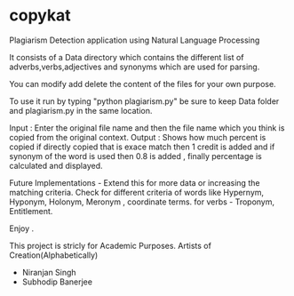 copykat
=======

Plagiarism Detection application using Natural Language Processing

It consists of a Data directory which contains the different list of adverbs,verbs,adjectives and synonyms which are 
used for parsing.

You can modify add delete the content of the files for your own purpose.

To use it run by typing "python plagiarism.py" be sure to keep Data folder and plagiarism.py in the same location.

Input : Enter the original file name and then the file name which you think is copied from the original context.
Output : Shows how much percent is copied if directly copied that is exace match then 1 credit is added and if synonym
         of the word is used then 0.8 is added , finally percentage is calculated and displayed.
         
Future Implementations - Extend this for more data or increasing the matching criteria.
Check for different criteria of words like Hypernym, Hyponym, Holonym, Meronym , coordinate terms.
for verbs - Troponym, Entitlement.


Enjoy .


This project is stricly for Academic Purposes.
Artists of Creation(Alphabetically)
- Niranjan Singh
- Subhodip Banerjee
